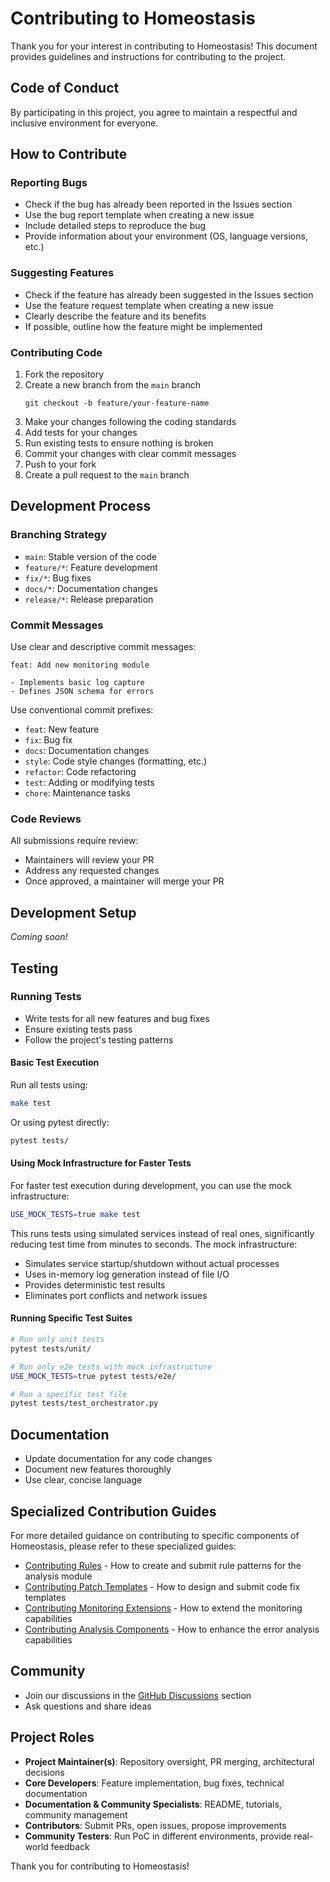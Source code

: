 # Contributing to Homeostasis

Thank you for your interest in contributing to Homeostasis! This document provides guidelines and instructions for contributing to the project.

## Code of Conduct

By participating in this project, you agree to maintain a respectful and inclusive environment for everyone.

## How to Contribute

### Reporting Bugs

- Check if the bug has already been reported in the Issues section
- Use the bug report template when creating a new issue
- Include detailed steps to reproduce the bug
- Provide information about your environment (OS, language versions, etc.)

### Suggesting Features

- Check if the feature has already been suggested in the Issues section
- Use the feature request template when creating a new issue
- Clearly describe the feature and its benefits
- If possible, outline how the feature might be implemented

### Contributing Code

1. Fork the repository
2. Create a new branch from the `main` branch
   ```
   git checkout -b feature/your-feature-name
   ```
3. Make your changes following the coding standards
4. Add tests for your changes
5. Run existing tests to ensure nothing is broken
6. Commit your changes with clear commit messages
7. Push to your fork
8. Create a pull request to the `main` branch

## Development Process

### Branching Strategy

- `main`: Stable version of the code
- `feature/*`: Feature development
- `fix/*`: Bug fixes
- `docs/*`: Documentation changes
- `release/*`: Release preparation

### Commit Messages

Use clear and descriptive commit messages:

```
feat: Add new monitoring module

- Implements basic log capture
- Defines JSON schema for errors
```

Use conventional commit prefixes:
- `feat`: New feature
- `fix`: Bug fix
- `docs`: Documentation changes
- `style`: Code style changes (formatting, etc.)
- `refactor`: Code refactoring
- `test`: Adding or modifying tests
- `chore`: Maintenance tasks

### Code Reviews

All submissions require review:
- Maintainers will review your PR
- Address any requested changes
- Once approved, a maintainer will merge your PR

## Development Setup

*Coming soon!*

## Testing

### Running Tests

- Write tests for all new features and bug fixes
- Ensure existing tests pass
- Follow the project's testing patterns

#### Basic Test Execution

Run all tests using:
```bash
make test
```

Or using pytest directly:
```bash
pytest tests/
```

#### Using Mock Infrastructure for Faster Tests

For faster test execution during development, you can use the mock infrastructure:

```bash
USE_MOCK_TESTS=true make test
```

This runs tests using simulated services instead of real ones, significantly reducing test time from minutes to seconds. The mock infrastructure:
- Simulates service startup/shutdown without actual processes
- Uses in-memory log generation instead of file I/O
- Provides deterministic test results
- Eliminates port conflicts and network issues

#### Running Specific Test Suites

```bash
# Run only unit tests
pytest tests/unit/

# Run only e2e tests with mock infrastructure
USE_MOCK_TESTS=true pytest tests/e2e/

# Run a specific test file
pytest tests/test_orchestrator.py
```

## Documentation

- Update documentation for any code changes
- Document new features thoroughly
- Use clear, concise language

## Specialized Contribution Guides

For more detailed guidance on contributing to specific components of Homeostasis, please refer to these specialized guides:

- [Contributing Rules](docs/contributing-rules.md) - How to create and submit rule patterns for the analysis module
- [Contributing Patch Templates](docs/contributing-templates.md) - How to design and submit code fix templates
- [Contributing Monitoring Extensions](docs/contributing-monitoring.md) - How to extend the monitoring capabilities
- [Contributing Analysis Components](docs/contributing-analysis.md) - How to enhance the error analysis capabilities

## Community

- Join our discussions in the [GitHub Discussions](https://github.com/your-username/homeostasis/discussions) section
- Ask questions and share ideas

## Project Roles

- **Project Maintainer(s)**: Repository oversight, PR merging, architectural decisions
- **Core Developers**: Feature implementation, bug fixes, technical documentation
- **Documentation & Community Specialists**: README, tutorials, community management
- **Contributors**: Submit PRs, open issues, propose improvements
- **Community Testers**: Run PoC in different environments, provide real-world feedback

Thank you for contributing to Homeostasis!